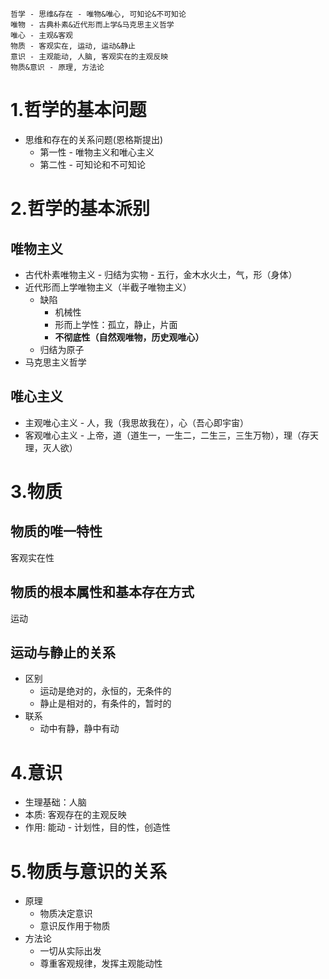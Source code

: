 
```title="keys"
哲学 - 思维&存在 - 唯物&唯心, 可知论&不可知论
唯物 - 古典朴素&近代形而上学&马克思主义哲学
唯心 - 主观&客观
物质 - 客观实在, 运动, 运动&静止
意识 - 主观能动, 人脑, 客观实在的主观反映
物质&意识 - 原理, 方法论
```

###  ###


# 1.哲学的基本问题 #

- 思维和存在的关系问题(恩格斯提出)
	- 第一性 - 唯物主义和唯心主义
	- 第二性 - 可知论和不可知论

# 2.哲学的基本派别 #

## 唯物主义 ##

- 古代朴素唯物主义 - 归结为实物 - 五行，金木水火土，气，形（身体）
- 近代形而上学唯物主义（半截子唯物主义）
	- 缺陷
		- 机械性
		- 形而上学性：孤立，静止，片面
		- **不彻底性（自然观唯物，历史观唯心）**
	- 归结为原子
- 马克思主义哲学

## 唯心主义 ##

- 主观唯心主义 - 人，我（我思故我在），心（吾心即宇宙）
- 客观唯心主义 - 上帝，道（道生一，一生二，二生三，三生万物），理（存天理，灭人欲）


# 3.物质 #

## 物质的唯一特性 ##
客观实在性

## 物质的根本属性和基本存在方式 ##
运动

## 运动与静止的关系 ##

- 区别
	- 运动是绝对的，永恒的，无条件的
	- 静止是相对的，有条件的，暂时的
- 联系
	- 动中有静，静中有动

# 4.意识 #

- 生理基础：人脑
- 本质: 客观存在的主观反映
- 作用: 能动 - 计划性，目的性，创造性

# 5.物质与意识的关系 #

- 原理
	- 物质决定意识
	- 意识反作用于物质
- 方法论
	- 一切从实际出发
	- 尊重客观规律，发挥主观能动性

